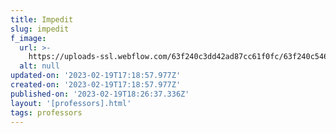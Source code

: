 ```yaml
---
title: Impedit
slug: impedit
f_image:
  url: >-
    https://uploads-ssl.webflow.com/63f240c3dd42ad87cc61f0fc/63f240c5461ec3108c4ddb4c_image13.jpeg
  alt: null
updated-on: '2023-02-19T17:18:57.977Z'
created-on: '2023-02-19T17:18:57.977Z'
published-on: '2023-02-19T18:26:37.336Z'
layout: '[professors].html'
tags: professors
---
```



